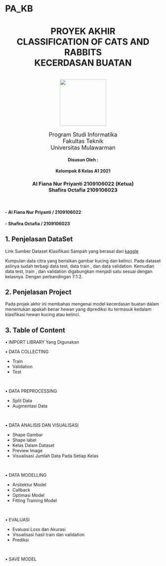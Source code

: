 # PA_KB
<div align="center">
    <h1>PROYEK AKHIR<br><b>CLASSIFICATION OF CATS AND RABBITS</b><br><b>KECERDASAN BUATAN</b></h1><br>
    <div>
        <a>
            <img src="Images/unmul.png" height="150">
        </a>
        <div align="center">
            <p style="font-size: 18px;">
                Program Studi Informatika<br>
                Fakultas Teknik<br>
                Universitas Mulawarman
            </p>
        </div>
    </div>
</div>

<div align="center">
    <div>
        <p><h4>Disusun Oleh : </h4></p>
        <p><h4>Kelompok 8 Kelas A1 2021</h4></p>
        <div>
            <p><h3>
                Al Fiana Nur Priyanti 2109106022 (Ketua)<br>
                Shafira Octafia 2109106023
            </h3></p>
        </div>
    </div>
</div>
<br>

#### - Al Fiana Nur Priyanti / 2109106022
#### - Shafira Octafia / 2109106023

## 1. Penjelasan DataSet
Link Sumber Dataset Klasifikasi Sampah yang berasal dari [kaggle](https://www.kaggle.com/datasets/muniryadi/cat-vs-rabbit)<br> 

Kumpulan data citra yang berisikan gambar kucing dan kelinci. Pada dataset aslinya sudah terbagi data test, data train , dan  data validation. Kemudian data test, train , dan validation digabungkan menjadi satu sesuai dengan kelasnya. Dengan perbandingan 7:1:2.

## 2. Penjelasan Project
Pada projek akhir ini membahas mengenai model kecerdasan buatan dalam menentukan apakah benar hewan yang diprediksi itu termasuk kedalam klasifikasi hewan kucing atau kelinci.

## 3. Table of Content
•	IMPORT LIBRARY Yang Digunakan <br>

•	DATA COLLECTING <br>
-	Train <br>
-	Validation <br>
-	Test <br>
<br>

•	DATA PREPROCESSING <br>
-	Split Data <br>
-	Augmentasi Data <br>
<br>

•	DATA ANALISIS DAN VISUALISASI <br>
-	Shape Gambar <br>
-	Shape label <br>
-	Kelas Dalam Dataset <br>
-	Preview Image <br>
-	Visualisasi Jumlah Data Pada Setiap Kelas <br>
<br>

•	DATA MODELLING <br>
-	Arsitektur Model <br>
-	Callback <br>
-	Optimasi Model <br>
-	Fitting Training Model <br>
<br>

•	EVALUASI <br>
-	Evaluasi Loss dan Akurasi <br>
-	Visualisasi hasil train dan validation <br>
-	Prediksi <br>
<br>

•	SAVE MODEL <br>
